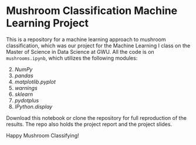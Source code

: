 # Mushroom Classification Machine Learning Project

This is a repository for a machine learning approach to mushroom classification, which was our project for the Machine Learning I class on the Master of Science in Data Science at GWU. All the code is on `mushrooms.ipynb`, which utilizes the following modules:

2.  *NumPy*
3.  *pandas*
4.  *matplotlib.pyplot*
5.  *warnings*
7.  *sklearn*
17. *pydotplus*
19. *IPython.display*

Download this notebook or clone the repository for full reproduction of the results. The repo also holds the project report and the project slides. 

Happy Mushroom Classifying!
